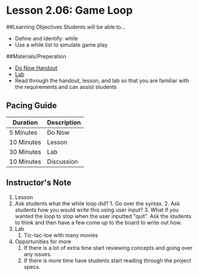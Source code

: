 # Lesson 2.06: Game Loop

##Learning Objectives
Students will be able to... 
* Define and identify: while
* Use a while list to simulate game play

##Materials/Preperation
* [Do Now Handout]
* [Lab]
* Read through the handout, lesson, and lab so that you are familiar with the requirements and can assist students

## Pacing Guide
| Duration   | Description |
| ---------- | ----------- |
| 5 Minutes  | Do Now      |
| 10 Minutes | Lesson      |
| 30 Minutes | Lab         |
| 10 Minutes | Discussion  |

## Instructor's Note
1. Lesson
  1. Ask students what the while loop did?
    1. Go over the syntax. 
    2. Ask students how you would write this using user input? 
    3. What if you wanted the loop to stop when the user inputted "quit". Ask the students to think and then have a few come up to the board to write out how. 
2. Lab
    1. Tic-tac-toe with many movies 
3. Opportunities for more
    1. If there is a lot of extra time start reviewing concepts and going over any issues. 
    2. If there is more time have students start reading through the project specs. 
  

[Do Now Handout]:https://teals-introcs.gitbooks.io/2nd-semester-introduction-to-computer-science-pri/content/do_now_207.html
[Lab]: https://teals-introcs.gitbooks.io/2nd-semester-introduction-to-computer-science-pri/content/lab_207.html